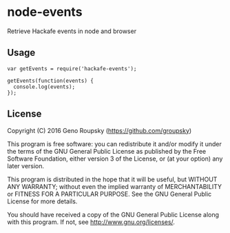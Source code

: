 # node-events
Retrieve Hackafe events in node and browser

## Usage

```
var getEvents = require('hackafe-events');

getEvents(function(events) {
  console.log(events);
});
```

## License

Copyright (C) 2016  Geno Roupsky (https://github.com/groupsky)

This program is free software: you can redistribute it and/or modify
it under the terms of the GNU General Public License as published by
the Free Software Foundation, either version 3 of the License, or
(at your option) any later version.

This program is distributed in the hope that it will be useful,
but WITHOUT ANY WARRANTY; without even the implied warranty of
MERCHANTABILITY or FITNESS FOR A PARTICULAR PURPOSE.  See the
GNU General Public License for more details.

You should have received a copy of the GNU General Public License
along with this program.  If not, see <http://www.gnu.org/licenses/>.
